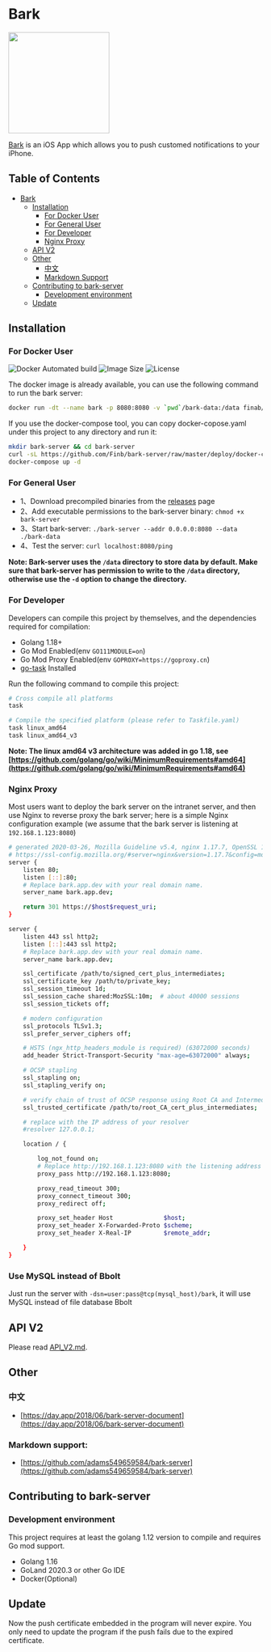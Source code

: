 # Bark

<img src="https://wx3.sinaimg.cn/mw690/0060lm7Tly1g0nfnjjxbbj30sg0sg757.jpg" width=200px height=200px />

[Bark](https://github.com/Finb/Bark) is an iOS App which allows you to push customed notifications to your iPhone.


## Table of Contents

   * [Bark](#bark)
      * [Installation](#installation)
         * [For Docker User](#for-docker-user)
         * [For General User](#for-general-user)
         * [For Developer](#for-developer)
         * [Nginx Proxy](#nginx-proxy)
      * [API V2](#api-v2)
      * [Other](#other)
         * [中文](#中文)
         * [Markdown Support](#markdown-support)         
      * [Contributing to bark-server](#contributing-to-bark-server)
         * [Development environment](#development-environment)
      * [Update](#update)


## Installation

### For Docker User

![Docker Automated build](https://img.shields.io/docker/automated/finab/bark-server.svg) ![Image Size](https://img.shields.io/docker/image-size/finab/bark-server?sort=date) ![License](https://img.shields.io/github/license/finb/bark-server)

The docker image is already available, you can use the following command to run the bark server:

``` sh
docker run -dt --name bark -p 8080:8080 -v `pwd`/bark-data:/data finab/bark-server
```

If you use the docker-compose tool, you can copy docker-copose.yaml under this project to any directory and run it:

``` sh
mkdir bark-server && cd bark-server
curl -sL https://github.com/Finb/bark-server/raw/master/deploy/docker-compose.yaml > docker-compose.yaml
docker-compose up -d
```

### For General User 

- 1、Download precompiled binaries from the [releases](https://github.com/Finb/bark-server/releases) page
- 2、Add executable permissions to the bark-server binary: `chmod +x bark-server`
- 3、Start bark-server: `./bark-server --addr 0.0.0.0:8080 --data ./bark-data`
- 4、Test the server: `curl localhost:8080/ping`

**Note: Bark-server uses the `/data` directory to store data by default. Make sure that bark-server has permission to write to the `/data` directory, otherwise use the `-d` option to change the directory.**

### For Developer

Developers can compile this project by themselves, and the dependencies required for compilation:

- Golang 1.18+
- Go Mod Enabled(env `GO111MODULE=on`)
- Go Mod Proxy Enabled(env `GOPROXY=https://goproxy.cn`)
- [go-task](https://taskfile.dev/installation/) Installed

Run the following command to compile this project:

```sh
# Cross compile all platforms
task

# Compile the specified platform (please refer to Taskfile.yaml)
task linux_amd64
task linux_amd64_v3
```

**Note: The linux amd64 v3 architecture was added in go 1.18, see [https://github.com/golang/go/wiki/MinimumRequirements#amd64](https://github.com/golang/go/wiki/MinimumRequirements#amd64)**

### Nginx Proxy

Most users want to deploy the bark server on the intranet server, and then use Nginx to reverse proxy the bark server;
here is a simple Nginx configuration example (we assume that the bark server is listening at `192.168.1.123:8080`)

```sh
# generated 2020-03-26, Mozilla Guideline v5.4, nginx 1.17.7, OpenSSL 1.1.1d, modern configuration
# https://ssl-config.mozilla.org/#server=nginx&version=1.17.7&config=modern&openssl=1.1.1d&guideline=5.4
server {
    listen 80;
    listen [::]:80;
    # Replace bark.app.dev with your real domain name.
    server_name bark.app.dev;

    return 301 https://$host$request_uri;
}

server {
    listen 443 ssl http2;
    listen [::]:443 ssl http2;
    # Replace bark.app.dev with your real domain name.
    server_name bark.app.dev;

    ssl_certificate /path/to/signed_cert_plus_intermediates;
    ssl_certificate_key /path/to/private_key;
    ssl_session_timeout 1d;
    ssl_session_cache shared:MozSSL:10m;  # about 40000 sessions
    ssl_session_tickets off;

    # modern configuration
    ssl_protocols TLSv1.3;
    ssl_prefer_server_ciphers off;

    # HSTS (ngx_http_headers_module is required) (63072000 seconds)
    add_header Strict-Transport-Security "max-age=63072000" always;

    # OCSP stapling
    ssl_stapling on;
    ssl_stapling_verify on;

    # verify chain of trust of OCSP response using Root CA and Intermediate certs
    ssl_trusted_certificate /path/to/root_CA_cert_plus_intermediates;

    # replace with the IP address of your resolver
    #resolver 127.0.0.1;

    location / {

        log_not_found on;
        # Replace http://192.168.1.123:8080 with the listening address of the bark server.
        proxy_pass http://192.168.1.123:8080;

        proxy_read_timeout 300;
        proxy_connect_timeout 300;
        proxy_redirect off;

        proxy_set_header Host              $host;
        proxy_set_header X-Forwarded-Proto $scheme;
        proxy_set_header X-Real-IP         $remote_addr;

    }
}
```

### Use MySQL instead of Bbolt

Just run the server with `-dsn=user:pass@tcp(mysql_host)/bark`, it will use MySQL instead of file database Bbolt

## API V2

Please read [API_V2.md](docs/API_V2.md).

## Other

### 中文

- [https://day.app/2018/06/bark-server-document](https://day.app/2018/06/bark-server-document)

### Markdown support:

- [https://github.com/adams549659584/bark-server](https://github.com/adams549659584/bark-server)

## Contributing to bark-server

### Development environment

This project requires at least the golang 1.12 version to compile and requires Go mod support.

- Golang 1.16
- GoLand 2020.3 or other Go IDE
- Docker(Optional)

## Update 

Now the push certificate embedded in the program will never expire. You only need to update the program if the push fails due to the expired certificate.
